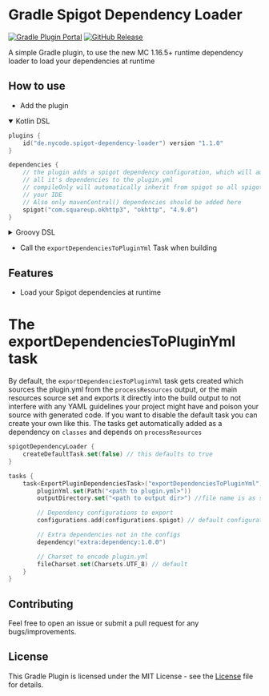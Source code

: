 # Gradle Spigot Dependency Loader

[![Gradle Plugin Portal](https://img.shields.io/gradle-plugin-portal/v/de.nycode.spigot-dependency-loader?logo=gradle&style=flat-square)](https://plugins.gradle.org/plugin/de.nycode.spigot-dependency-loader) [![GitHub Release](https://img.shields.io/github/release/NyCodeGHG/gradle-spigot-dependency-loader.svg?logo=github&style=flat-square)](https://github.com/NyCodeGHG/gradle-spigot-dependency-loader/releases)

A simple Gradle plugin, to use the new MC 1.16.5+ runtime dependency loader to load your dependencies at runtime

## How to use

- Add the plugin

<details open>
  <summary>Kotlin DSL</summary>

```kotlin
plugins {
    id("de.nycode.spigot-dependency-loader") version "1.1.0"
}

dependencies {
    // the plugin adds a spigot dependency configuration, which will automatically add
    // all it's dependencies to the plugin.yml
    // compileOnly will automatically inherit from spigot so all spigot dependencies are visible to the compiler and
    // your IDE
    // Also only mavenCentral() dependencies should be added here
    spigot("com.squareup.okhttp3", "okhttp", "4.9.0")
}
```

</details>

<details>
  <summary>Groovy DSL</summary>

```groovy
plugins {
    id "de.nycode.spigot-dependency-loader" version "1.1.0"
}

dependencies {
    // the plugin adds a spigot dependency configuration, which will automatically add
    // all it's dependencies to the plugin.yml
    // compileOnly will automatically inherit from spigot so all spigot dependencies are visible to the compiler and
    // your IDE
    // Also only mavenCentral() dependencies should be added here
    spigot "com.squareup.okhttp3", "okhttp", "4.9.0"
}
```

</details>

- Call the `exportDependenciesToPluginYml` Task when building

## Features

- Load your Spigot dependencies at runtime

# The exportDependenciesToPluginYml task

By default, the `exportDependenciesToPluginYml` task gets created which sources the plugin.yml from
the `processResources` output, or the main resources source set and exports it directly into the build output to not
interfere with any YAML guidelines your project might have and poison your source with generated code. If you want to
disable the default task you can create your own like this. The tasks get automatically added as a dependency
on `classes` and depends on `processResources`

```kotlin
spigotDependencyLoader {
    createDefaultTask.set(false) // this defaults to true
}

tasks {
    task<ExportPluginDependenciesTask>("exportDependenciesToPluginYml") {
        pluginYml.set(Path("<path to plugin.yml>"))
        outputDirectory.set("<path to output dir>") //file name is as specified above

        // Dependency configurations to export
        configurations.add(configurations.spigot) // default configuration

        // Extra dependencies not in the configs
        dependency("extra:dependency:1.0.0")

        // Charset to encode plugin.yml
        fileCharset.set(Charsets.UTF_8) // default
    }
}
```

## Contributing

Feel free to open an issue or submit a pull request for any bugs/improvements.

## License

This Gradle Plugin is licensed under the MIT License - see the [License](LICENSE) file for details.
